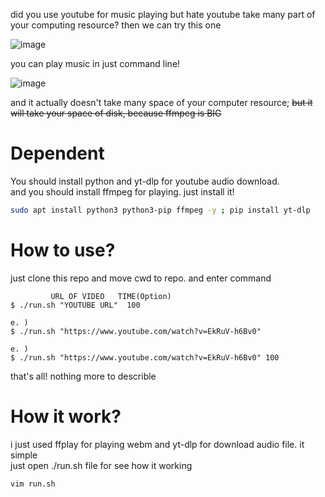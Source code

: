 did you use youtube for music playing but hate youtube take many part of your computing resource? then we can try this one

![image](https://user-images.githubusercontent.com/46598063/183259817-4e658618-12f5-4768-83c5-d8de068fc2a0.png)

you can play music in just command line!

![image](https://user-images.githubusercontent.com/46598063/183259840-3d12bbe7-96f4-4219-847a-67a6347d6642.png)

and it actually doesn't take many space of your computer resource; ~~but it will take your space of disk, because ffmpeg is BIG~~

# Dependent

You should install python and yt-dlp for youtube audio download.  
and you should install ffmpeg for playing. just install it!

```sh
sudo apt install python3 python3-pip ffmpeg -y ; pip install yt-dlp
```

# How to use?

just clone this repo and move cwd to repo. and enter command
```
         URL OF VIDEO   TIME(Option)
$ ./run.sh "YOUTUBE URL"  100

e. )
$ ./run.sh "https://www.youtube.com/watch?v=EkRuV-h6Bv0"

e. )
$ ./run.sh "https://www.youtube.com/watch?v=EkRuV-h6Bv0" 100

```

that's all! nothing more to describle

# How it work?

i just used ffplay for playing webm and yt-dlp for download audio file. it simple  
just open ./run.sh file for see how it working

```
vim run.sh
```


